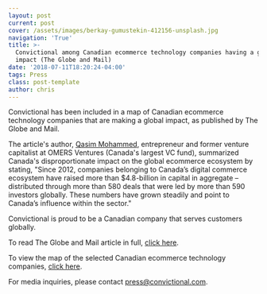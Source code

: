 ```yaml
---
layout: post
current: post
cover: /assets/images/berkay-gumustekin-412156-unsplash.jpg
navigation: 'True'
title: >-
  Convictional among Canadian ecommerce technology companies having a global
  impact (The Globe and Mail)
date: '2018-07-11T18:20:24-04:00'
tags: Press
class: post-template
author: chris
---
```

Convictional has been included in a map of Canadian ecommerce technology companies that are making a global impact, as published by The Globe and Mail. 

The article's author, [Qasim Mohammed](https://qasimmohammad.com/), entrepreneur and former venture capitalist at OMERS Ventures (Canada's largest VC fund), summarized Canada's disproportionate impact on the global ecommerce ecosystem by stating, "Since 2012, companies belonging to Canada’s digital commerce ecosystem have raised more than $4.8-billion in capital in aggregate – distributed through more than 580 deals that were led by more than 590 investors globally. These numbers have grown steadily and point to Canada’s influence within the sector."

Convictional is proud to be a Canadian company that serves customers globally.  

To read The Globe and Mail article in full, [click here](https://www.theglobeandmail.com/business/commentary/article-canadas-e-commerce-ecosystem-continues-its-rise/). 

To view the map of the selected Canadian ecommerce technology companies, [click here](https://qasimmohammad.com/canadian-digital-commerce-tech-ecosystem/).

For media inquiries, please contact press@convictional.com.
